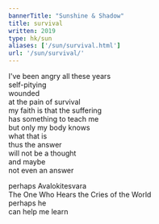 ```yaml
---
bannerTitle: "Sunshine & Shadow" 
title: survival
written: 2019
type: hk/sun
aliases: ['/sun/survival.html']
url: '/sun/survival/'
---
```


I've been angry all these years  
self-pitying  
wounded  
at the pain of survival  
my faith is that the suffering  
has something to teach me  
but only my body knows  
what that is  
thus the answer  
will not be a thought  
and maybe  
not even an answer  

perhaps Avalokitesvara  
The One Who Hears the Cries of the World  
perhaps he  
can help me learn
